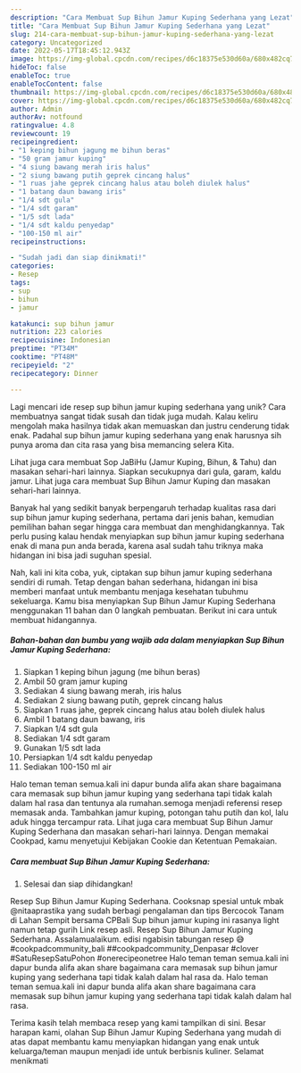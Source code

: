 ```yaml
---
description: "Cara Membuat Sup Bihun Jamur Kuping Sederhana yang Lezat"
title: "Cara Membuat Sup Bihun Jamur Kuping Sederhana yang Lezat"
slug: 214-cara-membuat-sup-bihun-jamur-kuping-sederhana-yang-lezat
category: Uncategorized
date: 2022-05-17T18:45:12.943Z
image: https://img-global.cpcdn.com/recipes/d6c18375e530d60a/680x482cq70/sup-bihun-jamur-kuping-sederhana-foto-resep-utama.jpg
hideToc: false
enableToc: true
enableTocContent: false
thumbnail: https://img-global.cpcdn.com/recipes/d6c18375e530d60a/680x482cq70/sup-bihun-jamur-kuping-sederhana-foto-resep-utama.jpg
cover: https://img-global.cpcdn.com/recipes/d6c18375e530d60a/680x482cq70/sup-bihun-jamur-kuping-sederhana-foto-resep-utama.jpg
author: Admin
authorAv: notfound
ratingvalue: 4.8
reviewcount: 19
recipeingredient:
- "1 keping bihun jagung me bihun beras"
- "50 gram jamur kuping"
- "4 siung bawang merah iris halus"
- "2 siung bawang putih geprek cincang halus"
- "1 ruas jahe geprek cincang halus atau boleh diulek halus"
- "1 batang daun bawang iris"
- "1/4 sdt gula"
- "1/4 sdt garam"
- "1/5 sdt lada"
- "1/4 sdt kaldu penyedap"
- "100-150 ml air"
recipeinstructions:

- "Sudah jadi dan siap dinikmati!"
categories:
- Resep
tags:
- sup
- bihun
- jamur

katakunci: sup bihun jamur 
nutrition: 223 calories
recipecuisine: Indonesian
preptime: "PT34M"
cooktime: "PT48M"
recipeyield: "2"
recipecategory: Dinner

---
```





Lagi mencari ide resep sup bihun jamur kuping sederhana yang unik? Cara membuatnya sangat tidak susah dan tidak juga mudah. Kalau keliru mengolah maka hasilnya tidak akan memuaskan dan justru cenderung tidak enak. Padahal sup bihun jamur kuping sederhana yang enak harusnya sih punya aroma dan cita rasa yang bisa memancing selera Kita.





Lihat juga cara membuat Sop JaBiHu (Jamur Kuping, Bihun, &amp; Tahu) dan masakan sehari-hari lainnya. Siapkan secukupnya dari gula, garam, kaldu jamur. Lihat juga cara membuat Sup Bihun Jamur Kuping dan masakan sehari-hari lainnya.

Banyak hal yang sedikit banyak berpengaruh terhadap kualitas rasa dari sup bihun jamur kuping sederhana, pertama dari jenis bahan, kemudian pemilihan bahan segar hingga cara membuat dan menghidangkannya. Tak perlu pusing kalau hendak menyiapkan sup bihun jamur kuping sederhana enak di mana pun anda berada, karena asal sudah tahu triknya maka hidangan ini bisa jadi suguhan spesial.






Nah, kali ini kita coba, yuk, ciptakan sup bihun jamur kuping sederhana sendiri di rumah. Tetap dengan bahan sederhana, hidangan ini bisa memberi manfaat untuk membantu menjaga kesehatan tubuhmu sekeluarga. Kamu bisa menyiapkan Sup Bihun Jamur Kuping Sederhana menggunakan 11 bahan dan 0 langkah pembuatan. Berikut ini cara untuk membuat hidangannya.

<!--inarticleads1-->

##### Bahan-bahan dan bumbu yang wajib ada dalam menyiapkan Sup Bihun Jamur Kuping Sederhana:

1. Siapkan 1 keping bihun jagung (me bihun beras)
1. Ambil 50 gram jamur kuping
1. Sediakan 4 siung bawang merah, iris halus
1. Sediakan 2 siung bawang putih, geprek cincang halus
1. Siapkan 1 ruas jahe, geprek cincang halus atau boleh diulek halus
1. Ambil 1 batang daun bawang, iris
1. Siapkan 1/4 sdt gula
1. Sediakan 1/4 sdt garam
1. Gunakan 1/5 sdt lada
1. Persiapkan 1/4 sdt kaldu penyedap
1. Sediakan 100-150 ml air


Halo teman teman semua.kali ini dapur bunda alifa akan share bagaimana cara memasak sup bihun jamur kuping yang sederhana tapi tidak kalah dalam hal rasa dan tentunya ala rumahan.semoga menjadi referensi resep memasak anda. Tambahkan jamur kuping, potongan tahu putih dan kol, lalu aduk hingga tercampur rata. Lihat juga cara membuat Sup Bihun Jamur Kuping Sederhana dan masakan sehari-hari lainnya. Dengan memakai Cookpad, kamu menyetujui Kebijakan Cookie dan Ketentuan Pemakaian. 

<!--inarticleads2-->

##### Cara membuat Sup Bihun Jamur Kuping Sederhana:


1. Selesai dan siap dihidangkan!

Resep Sup Bihun Jamur Kuping Sederhana. Cooksnap spesial untuk mbak @nitaaprastika yang sudah berbagi pengalaman dan tips Bercocok Tanam di Lahan Sempit bersama CPBali Sup bihun jamur kuping ini rasanya light namun tetap gurih Link resep asli. Resep Sup Bihun Jamur Kuping Sederhana. Assalamualaikum. edisi ngabisin tabungan resep 😅 #cookpadcommunity_bali ##cookpadcommunity_Denpasar #clover #SatuResepSatuPohon #onerecipeonetree Halo teman teman semua.kali ini dapur bunda alifa akan share bagaimana cara memasak sup bihun jamur kuping yang sederhana tapi tidak kalah dalam hal rasa da. Halo teman teman semua.kali ini dapur bunda alifa akan share bagaimana cara memasak sup bihun jamur kuping yang sederhana tapi tidak kalah dalam hal rasa. 

Terima kasih telah membaca resep yang kami tampilkan di sini. Besar harapan kami, olahan Sup Bihun Jamur Kuping Sederhana yang mudah di atas dapat membantu kamu menyiapkan hidangan yang enak untuk keluarga/teman maupun menjadi ide untuk berbisnis kuliner. Selamat menikmati
